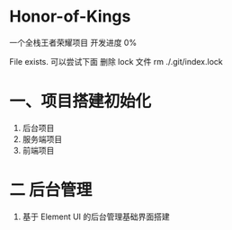 # Honor-of-Kings

一个全栈王者荣耀项目 开发进度 0%

File exists. 可以尝试下面 删除 lock 文件
rm ./.git/index.lock

# 一、项目搭建初始化

1. 后台项目
2. 服务端项目
3. 前端项目

# 二 后台管理

1. 基于 Element UI 的后台管理基础界面搭建
